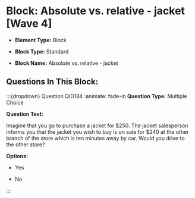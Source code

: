 # Block: Absolute vs. relative - jacket [Wave 4]



- **Element Type:** Block


- **Block Type:** Standard


- **Block Name:** Absolute vs. relative - jacket


## Questions In This Block:


:::{dropdown} Question QID184
:animate: fade-in
**Question Type:** Multiple Choice

**Question Text:**

Imagine that you go to purchase a jacket for $250. The jacket salesperson informs you that the jacket you wish to buy is on sale for $240 at the other branch of the store which is ten minutes away by car. Would you drive to the other store?

**Options:**

* Yes

* No


:::



